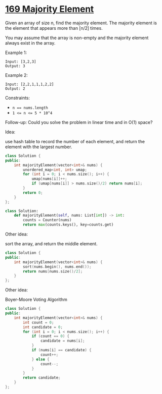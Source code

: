# [169 Majority Element](https://leetcode.com/problems/majority-element/description/?envType=daily-question&envId=2024-02-12)

Given an array of size n, find the majority element. The majority element is the element that appears more than [n/2] times.

You may assume that the array is non-empty and the majority element always exist in the array.

Example 1:
```
Input: [3,2,3]
Output: 3
```

Example 2:
```
Input: [2,2,1,1,1,2,2]
Output: 2
```

Constraints:

- `n == nums.length`
- `1 <= n <= 5 * 10^4`

Follow-up: Could you solve the problem in linear time and in O(1) space?

Idea:

use hash table to record the number of each element, and return the element with the largest number.

```cpp
class Solution {
public:
    int majorityElement(vector<int>& nums) {
        unordered_map<int, int> umap;
        for (int i = 0; i < nums.size(); i++) {
            umap[nums[i]]++;
            if (umap[nums[i]] > nums.size()/2) return nums[i];
        }
        return 0;
    }
};
```

```python
class Solution:
    def majorityElement(self, nums: List[int]) -> int:
        counts = Counter(nums)
        return max(counts.keys(), key=counts.get)
```

Other idea:

sort the array, and return the middle element.

```cpp
class Solution {
public:
    int majorityElement(vector<int>& nums) {
        sort(nums.begin(), nums.end());
        return nums[nums.size()/2];
    }
};
```

Other idea:

Boyer-Moore Voting Algorithm

```cpp
class Solution {
public:
    int majorityElement(vector<int>& nums) {
        int count = 0;
        int candidate = 0;
        for (int i = 0; i < nums.size(); i++) {
            if (count == 0) {
                candidate = nums[i];
            }
            if (nums[i] == candidate) {
                count++;
            } else {
                count--;
            }
        }
        return candidate;
    }
};
```
